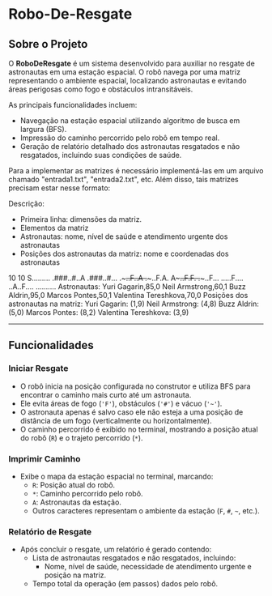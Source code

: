 # Robo-De-Resgate

## Sobre o Projeto

O **RoboDeResgate** é um sistema desenvolvido para auxiliar no resgate de astronautas em uma estação espacial. O robô navega por uma matriz representando o ambiente espacial, localizando astronautas e evitando áreas perigosas como fogo e obstáculos intransitáveis.

As principais funcionalidades incluem:
- Navegação na estação espacial utilizando algoritmo de busca em largura (BFS).
- Impressão do caminho percorrido pelo robô em tempo real.
- Geração de relatório detalhado dos astronautas resgatados e não resgatados, incluindo suas condições de saúde.

Para a implementar as matrizes é necessário implementá-las em um arquivo chamado "entrada1.txt", "entrada2.txt", etc. Além disso, tais matrizes precisam estar nesse formato:

Descrição: 
- Primeira linha: dimensões da matriz.
- Elementos da matriz
- Astronautas: nome, nível de saúde e atendimento urgente dos astronautas
- Posições dos astronautas da matriz: nome e coordenadas dos astronautas

10 10
S.........
.###..#..A
.###..#...
.~~~..F..A
.~~~..F.A.
A~~~..F.F.
.~~~..F...
.....F....
..A..F....
..........
Astronautas:
Yuri Gagarin,85,0
Neil Armstrong,60,1
Buzz Aldrin,95,0
Marcos Pontes,50,1
Valentina Tereshkova,70,0
Posições dos astronautas na matriz:
Yuri Gagarin: (1,9)
Neil Armstrong: (4,8)
Buzz Aldrin: (5,0)
Marcos Pontes: (8,2)
Valentina Tereshkova: (3,9)

---

## Funcionalidades

### Iniciar Resgate
- O robô inicia na posição configurada no construtor e utiliza BFS para encontrar o caminho mais curto até um astronauta.
- Ele evita áreas de fogo (`'F'`), obstáculos (`'#'`) e vácuo (`'~'`).
- O astronauta apenas é salvo caso ele não esteja a uma posição de distância de um fogo (verticalmente ou horizontalmente).
- O caminho percorrido é exibido no terminal, mostrando a posição atual do robô (`R`) e o trajeto percorrido (`*`).

### Imprimir Caminho
- Exibe o mapa da estação espacial no terminal, marcando:
  - `R`: Posição atual do robô.
  - `*`: Caminho percorrido pelo robô.
  - `A`: Astronautas da estação.
  - Outros caracteres representam o ambiente da estação (`F`, `#`, `~`, etc.).

### Relatório de Resgate
- Após concluir o resgate, um relatório é gerado contendo:
  - Lista de astronautas resgatados e não resgatados, incluindo:
    - Nome, nível de saúde, necessidade de atendimento urgente e posição na matriz.
  - Tempo total da operação (em passos) dados pelo robô.
